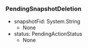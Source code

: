 ### PendingSnapshotDeletion
- snapshotFid: System.String
  - None
- status: PendingActionStatus
  - None
